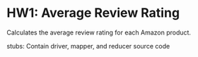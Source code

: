# HW1: Average Review Rating

Calculates the average review rating for each Amazon product.

stubs: Contain driver, mapper, and reducer source code
